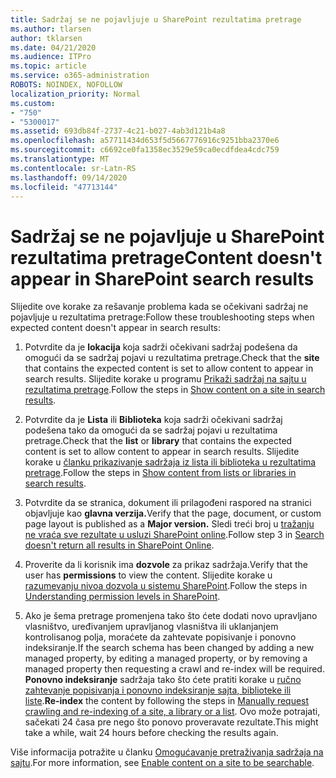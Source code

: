 ```yaml
---
title: Sadržaj se ne pojavljuje u SharePoint rezultatima pretrage
ms.author: tlarsen
author: tklarsen
ms.date: 04/21/2020
ms.audience: ITPro
ms.topic: article
ms.service: o365-administration
ROBOTS: NOINDEX, NOFOLLOW
localization_priority: Normal
ms.custom:
- "750"
- "5300017"
ms.assetid: 693db84f-2737-4c21-b027-4ab3d121b4a8
ms.openlocfilehash: a57711434d653f5d5667776916c9251bba2370e6
ms.sourcegitcommit: c6692ce0fa1358ec3529e59ca0ecdfdea4cdc759
ms.translationtype: MT
ms.contentlocale: sr-Latn-RS
ms.lasthandoff: 09/14/2020
ms.locfileid: "47713144"
---
```

# <a name="content-doesnt-appear-in-sharepoint-search-results"></a><span data-ttu-id="a3835-102">Sadržaj se ne pojavljuje u SharePoint rezultatima pretrage</span><span class="sxs-lookup"><span data-stu-id="a3835-102">Content doesn't appear in SharePoint search results</span></span>

<span data-ttu-id="a3835-103">Slijedite ove korake za rešavanje problema kada se očekivani sadržaj ne pojavljuje u rezultatima pretrage:</span><span class="sxs-lookup"><span data-stu-id="a3835-103">Follow these troubleshooting steps when expected content doesn't appear in search results:</span></span>
  
1. <span data-ttu-id="a3835-104">Potvrdite da je **lokacija** koja sadrži očekivani sadržaj podešena da omogući da se sadržaj pojavi u rezultatima pretrage.</span><span class="sxs-lookup"><span data-stu-id="a3835-104">Check that the **site** that contains the expected content is set to allow content to appear in search results.</span></span> <span data-ttu-id="a3835-105">Slijedite korake u programu [Prikaži sadržaj na sajtu u rezultatima pretrage](https://docs.microsoft.com/sharepoint/make-site-content-searchable#show-content-on-a-site-in-search-results).</span><span class="sxs-lookup"><span data-stu-id="a3835-105">Follow the steps in [Show content on a site in search results](https://docs.microsoft.com/sharepoint/make-site-content-searchable#show-content-on-a-site-in-search-results).</span></span>

2. <span data-ttu-id="a3835-106">Potvrdite da je **Lista** ili **Biblioteka** koja sadrži očekivani sadržaj podešena tako da omogući da se sadržaj pojavi u rezultatima pretrage.</span><span class="sxs-lookup"><span data-stu-id="a3835-106">Check that the **list** or **library** that contains the expected content is set to allow content to appear in search results.</span></span> <span data-ttu-id="a3835-107">Slijedite korake u [članku prikazivanje sadržaja iz lista ili biblioteka u rezultatima pretrage](https://docs.microsoft.com/sharepoint/make-site-content-searchable#show-content-from-lists-or-libraries-in-search-results).</span><span class="sxs-lookup"><span data-stu-id="a3835-107">Follow the steps in [Show content from lists or libraries in search results](https://docs.microsoft.com/sharepoint/make-site-content-searchable#show-content-from-lists-or-libraries-in-search-results).</span></span>

3. <span data-ttu-id="a3835-108">Potvrdite da se stranica, dokument ili prilagođeni raspored na stranici objavljuje kao **glavna verzija.**</span><span class="sxs-lookup"><span data-stu-id="a3835-108">Verify that the page, document, or custom page layout is published as a **Major version.**</span></span> <span data-ttu-id="a3835-109">Sledi treći broj u [tražanju ne vraća sve rezultate u usluzi SharePoint online](https://go.microsoft.com/fwlink/?linkid=874525).</span><span class="sxs-lookup"><span data-stu-id="a3835-109">Follow step 3 in [Search doesn't return all results in SharePoint Online](https://go.microsoft.com/fwlink/?linkid=874525).</span></span>

4. <span data-ttu-id="a3835-110">Proverite da li korisnik ima **dozvole** za prikaz sadržaja.</span><span class="sxs-lookup"><span data-stu-id="a3835-110">Verify that the user has **permissions** to view the content.</span></span> <span data-ttu-id="a3835-111">Slijedite korake u [razumevanju nivoa dozvola u sistemu SharePoint](https://docs.microsoft.com/sharepoint/understanding-permission-levels).</span><span class="sxs-lookup"><span data-stu-id="a3835-111">Follow the steps in [Understanding permission levels in SharePoint](https://docs.microsoft.com/sharepoint/understanding-permission-levels).</span></span>
    
5. <span data-ttu-id="a3835-112">Ako je šema pretrage promenjena tako što ćete dodati novo upravljano vlasništvo, uređivanjem upravljanog vlasništva ili uklanjanjem kontrolisanog polja, moraćete da zahtevate popisivanje i ponovno indeksiranje.</span><span class="sxs-lookup"><span data-stu-id="a3835-112">If the search schema has been changed by adding a new managed property, by editing a managed property, or by removing a managed property then requesting a crawl and re-index will be required.</span></span> <span data-ttu-id="a3835-113">**Ponovno indeksiranje** sadržaja tako što ćete pratiti korake u [ručno zahtevanje popisivanja i ponovno indeksiranje sajta, biblioteke ili liste](https://docs.microsoft.com/sharepoint/crawl-site-content).</span><span class="sxs-lookup"><span data-stu-id="a3835-113">**Re-index** the content by following the steps in [Manually request crawling and re-indexing of a site, a library or a list](https://docs.microsoft.com/sharepoint/crawl-site-content).</span></span> <span data-ttu-id="a3835-114">Ovo može potrajati, sačekati 24 časa pre nego što ponovo proveravate rezultate.</span><span class="sxs-lookup"><span data-stu-id="a3835-114">This might take a while, wait 24 hours before checking the results again.</span></span>

<span data-ttu-id="a3835-115">Više informacija potražite u članku [Omogućavanje pretraživanja sadržaja na sajtu](https://docs.microsoft.com/sharepoint/make-site-content-searchable).</span><span class="sxs-lookup"><span data-stu-id="a3835-115">For more information, see [Enable content on a site to be searchable](https://docs.microsoft.com/sharepoint/make-site-content-searchable).</span></span> 
  
